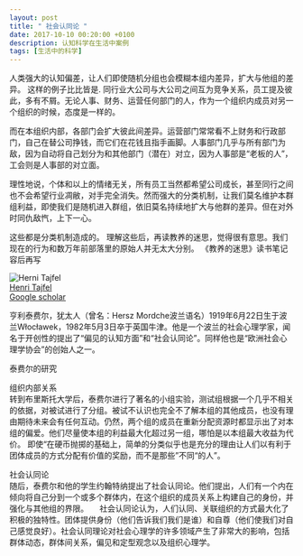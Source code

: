```yaml
---
layout: post
title: " 社会认同论 "
date: 2017-10-10 00:20:00 +0100
description: 认知科学在生活中案例
tags: [生活中的科学]
---
```

人类强大的认知偏差，让人们即使随机分组也会模糊本组内差异，扩大与他组的差异。
这样的例子比比皆是.
同行业大公司与大公司之间互为竞争关系，员工提及彼此，多有不屑。无论人事、财务、运营任何部门的人，作为一个组织内成员对另一个组织的时候，态度是一样的。

而在本组织内部，各部门会扩大彼此间差异。运营部门常常看不上财务和行政部门，自己在替公司挣钱，而它们在花钱且指手画脚。人事部门几乎与所有部门为敌，因为自动将自己划分为和其他部门（潜在）对立，因为人事部是“老板的人”，工会则是人事部的对立面。

理性地说，个体和以上的情绪无关，所有员工当然都希望公司成长，甚至同行之间也不会希望行业凋敝，对手完全消失。然而强大的分类机制，让我们莫名维护本群组利益，即使我们是随机进入群组，依旧莫名持续地扩大与他群的差异。但在对外时同仇敌忾，上下一心。

这些都是分类机制造成的。
理解这些后，再读教养的迷思，觉得很有意思。我们现在的行为和数万年前部落里的原始人并无太大分别。
《教养的迷思》读书笔记容后再写   

![Herni Tajfel](https://upload.wikimedia.org/wikipedia/commons/2/28/Henri_Tajfel.jpg)     
[Henri Tajfel](https://en.wikipedia.org/wiki/Henri_Tajfel)  
[Google scholar](https://scholar.google.com/scholar?as_allsubj=all&as_sauthors=%22Tajfel%2C+Henri%22&as_q=)     
 
亨利泰费尔，犹太人（曾名：Hersz Mordche波兰语名）1919年6月22日生于波兰Włocławek，1982年5月3日卒于英国牛津。他是一个波兰的社会心理学家，闻名于开创性的提出了“偏见的认知方面”和“社会认同论”。同样他也是“欧洲社会心理学协会”的创始人之一。

泰费尔的研究

组织内部关系     
转到布里斯托大学后，泰费尔进行了著名的小组实验，测试组根据一个几乎不相关的依据，对被试进行了分组。被试不认识也完全不了解本组的其他成员，也没有理由期待未来会有任何互动。仍然，两个组的成员在重新分配资源时都显示出了对本组的偏爱。他们尽量使本组的利益最大化超过另一组，哪怕是以本组最大收益为代价。
即使“在硬币抛掷的基础上，简单的分类似乎也是充分的理由让人们以有利于团体成员的方式分配有价值的奖励，而不是那些”不同“的人”。

社会认同论     
随后，泰费尔和他的学生约翰特纳提出了社会认同论。他们提出，人们有一个内在倾向将自己分到一个或多个群体内，在这个组织的成员关系上构建自己的身份，并强化与其他组的界限。    
社会认同论认为，人们认同、关联组织的方式最大化了积极的独特性。团体提供身份（他们告诉我们我们是谁）和自尊（他们使我们对自己感觉良好）。社会认同理论对社会心理学的许多领域产生了非常大的影响，包括群体动态，群体间关系，偏见和定型观念以及组织心理学。

